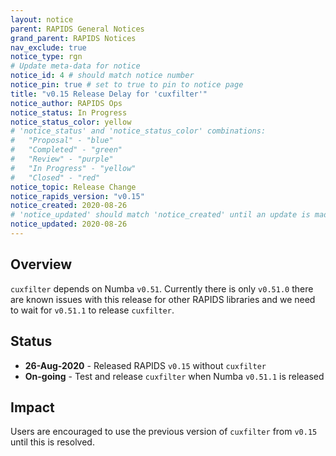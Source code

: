 ```yaml
---
layout: notice
parent: RAPIDS General Notices
grand_parent: RAPIDS Notices
nav_exclude: true
notice_type: rgn
# Update meta-data for notice
notice_id: 4 # should match notice number
notice_pin: true # set to true to pin to notice page
title: "v0.15 Release Delay for 'cuxfilter'"
notice_author: RAPIDS Ops
notice_status: In Progress
notice_status_color: yellow
# 'notice_status' and 'notice_status_color' combinations:
#   "Proposal" - "blue"
#   "Completed" - "green"
#   "Review" - "purple"
#   "In Progress" - "yellow"
#   "Closed" - "red"
notice_topic: Release Change
notice_rapids_version: "v0.15"
notice_created: 2020-08-26
# 'notice_updated' should match 'notice_created' until an update is made
notice_updated: 2020-08-26
---
```


## Overview

`cuxfilter` depends on Numba `v0.51`. Currently there is only `v0.51.0` there
are known issues with this release for other RAPIDS libraries and we need to
wait for `v0.51.1` to release `cuxfilter`.

## Status

- **26-Aug-2020** - Released RAPIDS `v0.15` without `cuxfilter`
- **On-going** - Test and release `cuxfilter` when Numba `v0.51.1` is released

## Impact

Users are encouraged to use the previous version of `cuxfilter` from `v0.15` until this is
resolved.
